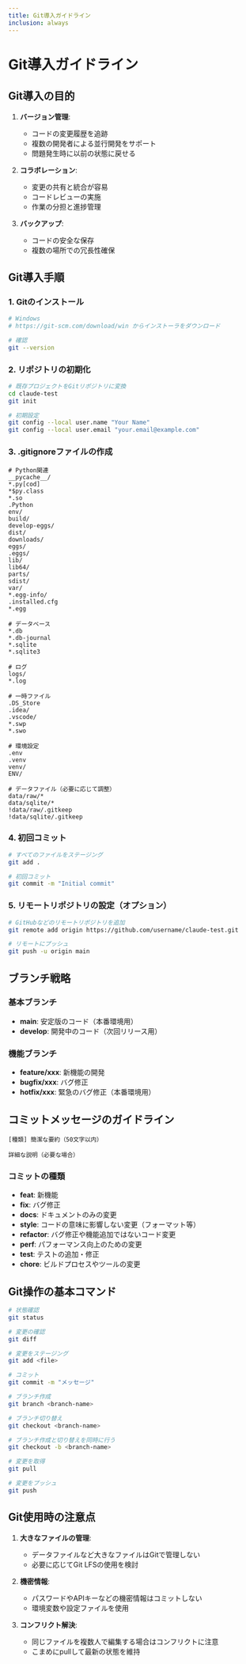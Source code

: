 ```yaml
---
title: Git導入ガイドライン
inclusion: always
---
```


# Git導入ガイドライン

## Git導入の目的

1. **バージョン管理**:
   - コードの変更履歴を追跡
   - 複数の開発者による並行開発をサポート
   - 問題発生時に以前の状態に戻せる

2. **コラボレーション**:
   - 変更の共有と統合が容易
   - コードレビューの実施
   - 作業の分担と進捗管理

3. **バックアップ**:
   - コードの安全な保存
   - 複数の場所での冗長性確保

## Git導入手順

### 1. Gitのインストール

```bash
# Windows
# https://git-scm.com/download/win からインストーラをダウンロード

# 確認
git --version
```

### 2. リポジトリの初期化

```bash
# 既存プロジェクトをGitリポジトリに変換
cd claude-test
git init

# 初期設定
git config --local user.name "Your Name"
git config --local user.email "your.email@example.com"
```

### 3. .gitignoreファイルの作成

```
# Python関連
__pycache__/
*.py[cod]
*$py.class
*.so
.Python
env/
build/
develop-eggs/
dist/
downloads/
eggs/
.eggs/
lib/
lib64/
parts/
sdist/
var/
*.egg-info/
.installed.cfg
*.egg

# データベース
*.db
*.db-journal
*.sqlite
*.sqlite3

# ログ
logs/
*.log

# 一時ファイル
.DS_Store
.idea/
.vscode/
*.swp
*.swo

# 環境設定
.env
.venv
venv/
ENV/

# データファイル（必要に応じて調整）
data/raw/*
data/sqlite/*
!data/raw/.gitkeep
!data/sqlite/.gitkeep
```

### 4. 初回コミット

```bash
# すべてのファイルをステージング
git add .

# 初回コミット
git commit -m "Initial commit"
```

### 5. リモートリポジトリの設定（オプション）

```bash
# GitHubなどのリモートリポジトリを追加
git remote add origin https://github.com/username/claude-test.git

# リモートにプッシュ
git push -u origin main
```

## ブランチ戦略

### 基本ブランチ

- **main**: 安定版のコード（本番環境用）
- **develop**: 開発中のコード（次回リリース用）

### 機能ブランチ

- **feature/xxx**: 新機能の開発
- **bugfix/xxx**: バグ修正
- **hotfix/xxx**: 緊急のバグ修正（本番環境用）

## コミットメッセージのガイドライン

```
[種類] 簡潔な要約（50文字以内）

詳細な説明（必要な場合）
```

### コミットの種類

- **feat**: 新機能
- **fix**: バグ修正
- **docs**: ドキュメントのみの変更
- **style**: コードの意味に影響しない変更（フォーマット等）
- **refactor**: バグ修正や機能追加ではないコード変更
- **perf**: パフォーマンス向上のための変更
- **test**: テストの追加・修正
- **chore**: ビルドプロセスやツールの変更

## Git操作の基本コマンド

```bash
# 状態確認
git status

# 変更の確認
git diff

# 変更をステージング
git add <file>

# コミット
git commit -m "メッセージ"

# ブランチ作成
git branch <branch-name>

# ブランチ切り替え
git checkout <branch-name>

# ブランチ作成と切り替えを同時に行う
git checkout -b <branch-name>

# 変更を取得
git pull

# 変更をプッシュ
git push
```

## Git使用時の注意点

1. **大きなファイルの管理**:
   - データファイルなど大きなファイルはGitで管理しない
   - 必要に応じてGit LFSの使用を検討

2. **機密情報**:
   - パスワードやAPIキーなどの機密情報はコミットしない
   - 環境変数や設定ファイルを使用

3. **コンフリクト解決**:
   - 同じファイルを複数人で編集する場合はコンフリクトに注意
   - こまめにpullして最新の状態を維持
